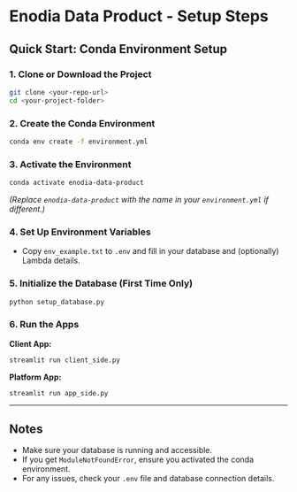 # Enodia Data Product - Setup Steps

## Quick Start: Conda Environment Setup

### 1. Clone or Download the Project

```bash
git clone <your-repo-url>
cd <your-project-folder>
```

### 2. Create the Conda Environment

```bash
conda env create -f environment.yml
```

### 3. Activate the Environment

```bash
conda activate enodia-data-product
```
*(Replace `enodia-data-product` with the name in your `environment.yml` if different.)*

### 4. Set Up Environment Variables

- Copy `env_example.txt` to `.env` and fill in your database and (optionally) Lambda details.

### 5. Initialize the Database (First Time Only)

```bash
python setup_database.py
```

### 6. Run the Apps

**Client App:**
```bash
streamlit run client_side.py
```

**Platform App:**
```bash
streamlit run app_side.py
```

---

## Notes

- Make sure your database is running and accessible.
- If you get `ModuleNotFoundError`, ensure you activated the conda environment.
- For any issues, check your `.env` file and database connection details.